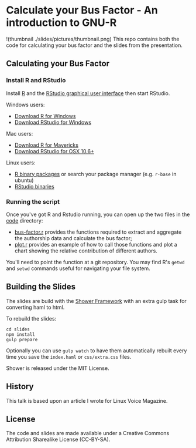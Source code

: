 # Calculate your Bus Factor - An introduction to GNU-R

!(thumbnail ./slides/pictures/thumbnail.png) This repo contains both the code for calculating your bus factor and the slides from the presentation.

## Calculating your Bus Factor

### Install R and RStudio

Install [R](https://cran.r-project.org/) and the [RStudio graphical user interface](https://www.rstudio.com/products/rstudio/download/) then start RStudio.

Windows users:

- [Download R for Windows](https://cran.r-project.org/bin/windows/base/R-3.3.3-win.exe)
- [Download RStudio for Windows](https://download1.rstudio.org/RStudio-1.0.136.exe)

Mac users:

- [Download R for Mavericks](https://cran.r-project.org/bin/macosx/R-3.3.3.pkg)
- [Download RStudio for OSX 10.6+](https://download1.rstudio.org/RStudio-1.0.136.dmg)

Linux users:

- [R binary packages](https://cran.r-project.org/bin/linux/) or search your package manager (e.g. `r-base` in ubuntu)
- [RStudio binaries](https://www.rstudio.com/products/rstudio/download/)

### Running the script

Once you've got R and Rstudio running, you can open up the two files in the [code](./code) directory:

- [bus-factor.r](./code/bus-factor.r) provides the functions required to extract and aggregate the authorship data and calculate the bus factor;
- [plot.r](./code/plot.r) provides an example of how to call those functions and plot a chart showing the relative contribution of different authors.

You'll need to point the function at a git repository. You may find R's `getwd` and `setwd` commands useful for navigating your file system.

## Building the Slides

The slides are build with the [Shower Framework](http://shwr.me) with an extra gulp task for converting haml to html.

To rebuild the slides:

    cd slides
    npm install
    gulp prepare

Optionally you can use `gulp watch` to have them automatically rebuilt every time you save the `index.haml` or `css/extra.css` files.

Shower is released under the MIT License.

## History

This talk is based upon an article I wrote for Linux Voice Magazine.

## License

The code and slides are made available under a Creative Commons Attribution Sharealike License (CC-BY-SA).
